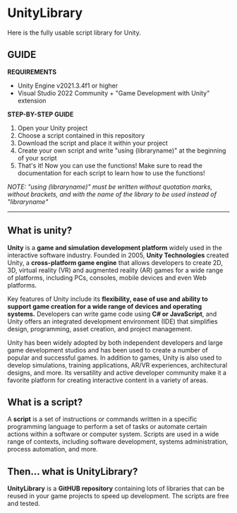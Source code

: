 # UnityLibrary
Here is the fully usable script library for Unity.

## GUIDE

**REQUIREMENTS**
- Unity Engine v2021.3.4f1 or higher
- Visual Studio 2022 Community + "Game Development with Unity" extension

**STEP-BY-STEP GUIDE**
1. Open your Unity project
2. Choose a script contained in this repository
3. Download the script and place it within your project
4. Create your own script and write "using (libraryname)" at the beginning of your script
5. That's it! Now you can use the functions! Make sure to read the documentation for each script to learn how to use the functions!

*NOTE: "using (libraryname)" must be written without quotation marks, without brackets, and with the name of the library to be used instead of "libraryname"*

---

## What is unity?

**Unity** is a **game and simulation development platform** widely used in the interactive software industry. Founded in 2005, **Unity Technologies** created Unity, a **cross-platform game engine** that allows developers to create 2D, 3D, virtual reality (VR) and augmented reality (AR) games for a wide range of platforms, including PCs, consoles, mobile devices and even Web platforms.

Key features of Unity include its **flexibility, ease of use and ability to support game creation for a wide range of devices and operating systems.** Developers can write game code using **C# or JavaScript**, and Unity offers an integrated development environment (IDE) that simplifies design, programming, asset creation, and project management.

Unity has been widely adopted by both independent developers and large game development studios and has been used to create a number of popular and successful games. In addition to games, Unity is also used to develop simulations, training applications, AR/VR experiences, architectural designs, and more. Its versatility and active developer community make it a favorite platform for creating interactive content in a variety of areas.

## What is a script?

A **script** is a set of instructions or commands written in a specific programming language to perform a set of tasks or automate certain actions within a software or computer system. Scripts are used in a wide range of contexts, including software development, systems administration, process automation, and more.

## Then... what is UnityLibrary?

**UnityLibrary** is a **GitHUB repository** containing lots of libraries that can be reused in your game projects to speed up development. The scripts are free and tested.



